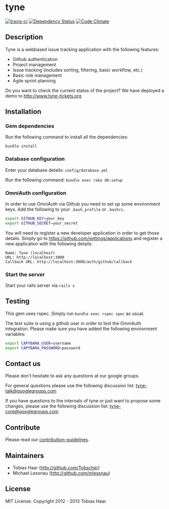 # tyne

[![travis-ci](https://secure.travis-ci.org/tyne/tyne.png)](http://travis-ci.org/#!/tyne/tyne) [![Dependency Status](https://gemnasium.com/tyne/tyne.png)](https://gemnasium.com/tyne/tyne) [![Code Climate](https://codeclimate.com/github/tyne/tyne.png)](https://codeclimate.com/github/tyne/tyne)

## Description

Tyne is a webbased issue tracking application with the following features:
* Github authentication
* Project management
* Issue tracking (includes sorting, filtering, basic workflow, etc.)
* Basic role management
* Agile sprint planning

Do you want to check the current status of the project? We have deployed a demo to http://www.tyne-tickets.org

## Installation

### Gem dependencies

Run the following command to install all the dependencies:
```
bundle install
```

### Database configuration

Enter your database details: ```config/database.yml```

Run the following command: ```bundle exec rake db:setup```

### OmniAuth configuration

In order to use OmniAuth via Github you need to set up some environment keys. Add the following to your ```.bash_profile``` or ```.bashrc```.

```bash
export GITHUB_KEY=your_key
export GITHUB_SECRET=your_secret
```

You will need to register a new developer application in order to get those details. Simply go to https://github.com/settings/applications and register a new application with the following details:

```
Name: Tyne (localhost)
URL: http://localhost:3000
Callback URL: http://localhost:3000/auth/github/callback
```

### Start the server

Start your rails server via ```rails s```

## Testing

This gem uses rspec. Simply run ```bundle exec rspec spec``` as usual.

The test suite is using a github user in order to test the OmniAuth integration. Please make sure you have added the following environment variables:

```bash
export CAPYBARA_USER=username
export CAPYBARA_PASSWORD=password
```

## Contact us

Please don't hesitate to ask any questions at our google groups.

For general questions please use the following discussion list: [tyne-talk@googlegroups.com](http://groups.google.com/group/tyne-talk)

If you have questions to the internals of tyne or just want to propose some changes, please use the following discussion list: [tyne-core@googlegroups.com](http://groups.google.com/group/tyne-core)

## Contribute

Please read our [contribution-guidelines](https://github.com/tyne/tyne/blob/master/CONTRIBUTING.md).

## Maintainers

* Tobias Haar (http://github.com/Tobscher)
* Michael Lessnau (http://github.com/mlessnau)

## License

MIT License. Copyright 2012 - 2013 Tobias Haar.

